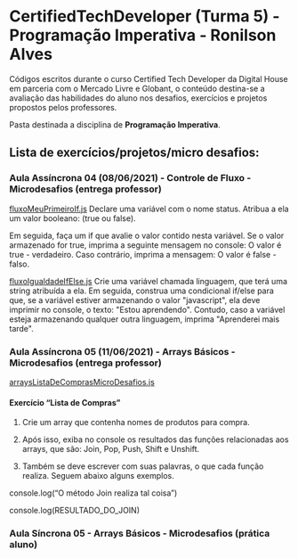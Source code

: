 # CertifiedTechDeveloper (Turma 5) - Programação Imperativa - Ronilson Alves
Códigos escritos durante o curso Certified Tech Developer da Digital House em parceria com o Mercado Livre e Globant, o conteúdo destina-se a avaliação das habilidades do aluno nos desafios, exercícios e projetos propostos pelos professores.

Pasta destinada a disciplina de <b>Programação Imperativa</b>.

## Lista de exercícios/projetos/micro desafios:

### Aula Assíncrona 04 (08/06/2021) - Controle de Fluxo - Microdesafios (entrega professor)
[fluxoMeuPrimeiroIf.js](../blob/main/PIM%20-%20Turma%205/Aula04/fluxoMeuPrimeiroIf.js)
Declare uma variável com o nome status. Atribua a ela um valor booleano: (true ou false).

Em seguida, faça um if que avalie o valor contido nesta variável. Se o valor armazenado for true, imprima a seguinte mensagem no console: O valor é true - verdadeiro. Caso contrário, imprima a mensagem: O valor é false - falso.

[fluxoIgualdadeIfElse.js](../blob/main/PIM%20-%20Turma%205/Aula04/fluxoIgualdadeIfElse.js)
Crie uma variável chamada linguagem, que terá uma string atribuída a ela. Em seguida, construa uma condicional if/else para que, se a variável estiver armazenando o valor "javascript", ela deve imprimir no console, o texto: "Estou aprendendo". Contudo, caso a variável esteja armazenando qualquer outra linguagem, imprima "Aprenderei mais tarde".

### Aula Assíncrona 05 (11/06/2021) - Arrays Básicos - Microdesafios (entrega professor)
[arraysListaDeComprasMicroDesafios.js](../blob/main/PIM%20-%20Turma%205/Aula05/arraysListaDeComprasMicroDesafios.js)
#### Exercício “Lista de Compras”
1. Crie um array que contenha nomes de produtos para compra. 

2. Após isso, exiba no console os resultados das funções relacionadas aos arrays, que são: Join, Pop, Push, Shift e Unshift. 

3. Também se deve escrever com suas palavras, o que cada função realiza. Seguem abaixo alguns exemplos.

console.log(“O método Join realiza tal coisa”)

console.log(RESULTADO_DO_JOIN)

### Aula Síncrona 05 - Arrays Básicos - Microdesafios (prática aluno)
